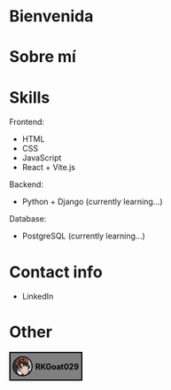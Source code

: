 <h1>Bienvenida</h1>

# Sobre mí

# Skills
Frontend: 
- HTML
- CSS
- JavaScript
- React + Vite.js

Backend:
- Python + Django (currently learning...)

Database:
- PostgreSQL (currently learning...) 

# Contact info
- LinkedIn

# Other
<a href="https://github.com/RKGoat029" target="_blank" style="text-decoration: none; color: black; font-weight: 700">
    <div style= "width: 128px; height: 48px; display: flex; align-items: center; justify-content: space-evenly; border: 2px solid black; background-color: grey;">
        <img src="./assets/anton.png" alt="Private account logo" style="width: 32px; height: 32px; border: 2px solid black; border-radius: 50%;"/> RKGoat029
    </div>
</a>

